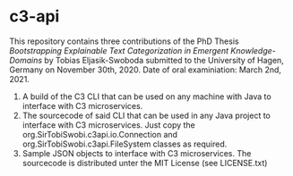 # c3-api
This repository contains three contributions of the PhD Thesis *Bootstrapping Explainable Text Categorization in Emergent Knowledge-Domains* by Tobias Eljasik-Swoboda submitted to the University of Hagen, Germany on November 30th, 2020. Date of oral examiniation: March 2nd, 2021. 

1. A build of the C3 CLI that can be used on any machine with Java to interface with C3 microservices. 
2. The sourcecode of said CLI that can be used in any Java project to interface with C3 microservices. Just copy the org.SirTobiSwobi.c3api.io.Connection and org.SirTobiSwobi.c3api.FileSystem classes as required.
3. Sample JSON objects to interface with C3 microservices. 
The sourcecode is distributed unter the MIT License (see LICENSE.txt)
